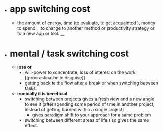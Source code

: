 - # app switching cost 
    - the amount of energy, time (to evaluate, to get acquainted ), money to spend __to change to another method or productivity strategy or to a new app or tool. __
- # mental / task switching cost
    - **loss of**
        - will-power to concentrate, loss of interest on the work [[procrastination in disguise]]
        - getting back to the flow after a break or when switching between tasks.
    - **ironically it is beneficial**
        - switching between projects gives a fresh view and a new angle to see it (after spending some period of time in another project, instead of getting burned within a single project)
            - gives paradigm shift to your approach for a same problem
        - switching between different areas of life also gives the same effect.

